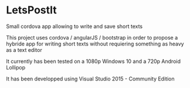 # LetsPostIt
Small cordova app allowing to write and save short texts

This project uses cordova / angularJS / bootstrap in order to propose a hybride app for writing short texts without requiering something as heavy as a text editor

It currently has been tested on a 1080p Windows 10 and a 720p Android Lollipop

It has been developped using Visual Studio 2015 - Community Edition
